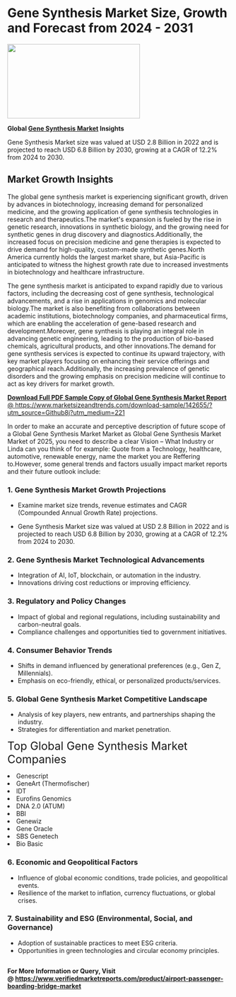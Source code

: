 <H1>Gene Synthesis Market Size, Growth and Forecast from 2024 - 2031</H1><img class="aligncenter size-medium wp-image-584254" src="https://thirdeyenews.in/wp-content/uploads/2024/09/Global-Market-Research-300x168.jpeg" alt="" width="300" height="168" /><p><strong>Global&nbsp;<a href="https://www.marketsizeandtrends.com/download-sample/142655/?utm_source=Github8j?utm_medium=221">Gene Synthesis Market</a> Insights</strong></p><p>Gene Synthesis Market size was valued at USD 2.8 Billion in 2022 and is projected to reach USD 6.8 Billion by 2030, growing at a CAGR of 12.2% from 2024 to 2030.</p><p><h2>Market Growth Insights</h2> <p>The global gene synthesis market is experiencing significant growth, driven by advances in biotechnology, increasing demand for personalized medicine, and the growing application of gene synthesis technologies in research and therapeutics.The market's expansion is fueled by the rise in genetic research, innovations in synthetic biology, and the growing need for synthetic genes in drug discovery and diagnostics.Additionally, the increased focus on precision medicine and gene therapies is expected to drive demand for high-quality, custom-made synthetic genes.North America currently holds the largest market share, but Asia-Pacific is anticipated to witness the highest growth rate due to increased investments in biotechnology and healthcare infrastructure.</p> <p><a href="#"></a></p> <p>The gene synthesis market is anticipated to expand rapidly due to various factors, including the decreasing cost of gene synthesis, technological advancements, and a rise in applications in genomics and molecular biology.The market is also benefiting from collaborations between academic institutions, biotechnology companies, and pharmaceutical firms, which are enabling the acceleration of gene-based research and development.Moreover, gene synthesis is playing an integral role in advancing genetic engineering, leading to the production of bio-based chemicals, agricultural products, and other innovations.The demand for gene synthesis services is expected to continue its upward trajectory, with key market players focusing on enhancing their service offerings and geographical reach.Additionally, the increasing prevalence of genetic disorders and the growing emphasis on precision medicine will continue to act as key drivers for market growth.<p><a href="#"></p><p><span class=""><strong>Download Full PDF Sample Copy of Global Gene Synthesis Market Report</strong> @ <a href="https://www.marketsizeandtrends.com/download-sample/142655/?utm_source=Github8j?utm_medium=221" target="_blank">https://www.marketsizeandtrends.com/download-sample/142655/?utm_source=Github8j?utm_medium=221</a></span></p><p>In order to make an accurate and perceptive description of future scope of a Global&nbsp;Gene Synthesis Market Market as Global&nbsp;Gene Synthesis Market Market of 2025, you need to describe a clear Vision &ndash; What Industry or Linda can you think of for example: Quote from a Technology, healthcare, automotive, renewable energy, name the market you are Reffering to.However, some general trends and factors usually impact market reports and their future outlook include:</p><h3>1.&nbsp;<strong>Gene Synthesis Market Growth Projections</strong></h3><ul><li>Examine market size trends, revenue estimates and CAGR (Compounded Annual Growth Rate) projections.</li><li><p>Gene Synthesis Market size was valued at USD 2.8 Billion in 2022 and is projected to reach USD 6.8 Billion by 2030, growing at a CAGR of 12.2% from 2024 to 2030.</p></li></ul><h3>2.&nbsp;<strong>Gene Synthesis Market Technological Advancements</strong></h3><ul><li>Integration of AI, IoT, blockchain, or automation in the industry.</li><li>Innovations driving cost reductions or improving efficiency.</li></ul><h3>3.&nbsp;<strong>Regulatory and Policy Changes</strong></h3><ul><li>Impact of global and regional regulations, including sustainability and carbon-neutral goals.</li><li>Compliance challenges and opportunities tied to government initiatives.</li></ul><h3>4.&nbsp;<strong>Consumer Behavior Trends</strong></h3><ul><li>Shifts in demand influenced by generational preferences (e.g., Gen Z, Millennials).</li><li>Emphasis on eco-friendly, ethical, or personalized products/services.</li></ul><h3>5.&nbsp;<strong>Global Gene Synthesis Market Competitive Landscape</strong></h3><ul><li>Analysis of key players, new entrants, and partnerships shaping the industry.</li><li>Strategies for differentiation and market penetration.</li></ul><p data-pm-slice="1 1 []"><span style="color: inherit; font-family: inherit; font-size: 25px;">Top Global Gene Synthesis Market Companies</span></p><div class="" data-test-id=""><p><li>Genescript</li><li> GeneArt (Thermofischer)</li><li> IDT</li><li> Eurofins Genomics</li><li> DNA 2.0 (ATUM)</li><li> BBI</li><li> Genewiz</li><li> Gene Oracle</li><li> SBS Genetech</li><li> Bio Basic</li></p></div><h3>6.&nbsp;<strong>Economic and Geopolitical Factors</strong></h3><ul><li>Influence of global economic conditions, trade policies, and geopolitical events.</li><li>Resilience of the market to inflation, currency fluctuations, or global crises.</li></ul><h3>7.&nbsp;<strong>Sustainability and ESG (Environmental, Social, and Governance)</strong></h3><ul><li>Adoption of sustainable practices to meet ESG criteria.</li><li>Opportunities in green technologies and circular economy principles.</li></ul><h2><strong style="font-size: 14px;">For More Information or Query, Visit @&nbsp;</strong><a style="background-color: #ffffff; font-size: 14px;" href="https://www.marketsizeandtrends.com/report/gene-synthesis-market/" target="_blank">https://www.verifiedmarketreports.com/product/airport-passenger-boarding-bridge-market</a></h2>
